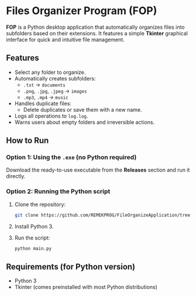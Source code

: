 # Files Organizer Program (FOP)

**FOP** is a Python desktop application that automatically organizes
files into subfolders based on their extensions. It features a simple
**Tkinter** graphical interface for quick and intuitive file management.

## Features

-   Select any folder to organize.
-   Automatically creates subfolders:
    -   `.txt` → `documents`
    -   `.png`, `.jpg`, `.jpeg` → `images`
    -   `.mp3`, `.mp4` → `music`
-   Handles duplicate files:
    -   Delete duplicates or save them with a new name.
-   Logs all operations to `log.log`.
-   Warns users about empty folders and irreversible actions.

## How to Run

### Option 1: Using the `.exe` (no Python required)

Download the ready-to-use executable from the **Releases** section and
run it directly.

### Option 2: Running the Python script

1.  Clone the repository:

    ``` bash
    git clone https://github.com/REMEKPROG/FileOrganizeApplication/tree/main?tab=readme-ov-file
    ```

2.  Install Python 3.

3.  Run the script:

    ``` bash
    python main.py
    ```

## Requirements (for Python version)

-   Python 3
-   Tkinter (comes preinstalled with most Python distributions)
